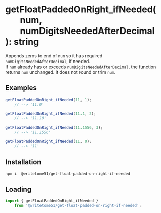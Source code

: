 # getFloatPaddedOnRight_ifNeeded(<br>&nbsp;&nbsp;&nbsp;&nbsp;&nbsp;&nbsp;&nbsp;num,<br>&nbsp;&nbsp;&nbsp;&nbsp;&nbsp;&nbsp;&nbsp;numDigitsNeededAfterDecimal<br>): string

Appends zeros to end of `num` so it has required `numDigitsNeededAfterDecimal`, if needed.  
If `num` already has or exceeds `numDigitsNeededAfterDecimal`, the function   
returns `num` unchanged.  It does not round or trim `num`.

## Examples
```js
getFloatPaddedOnRight_ifNeeded(11, 1);
    // --> '11.0'

getFloatPaddedOnRight_ifNeeded(11.1, 2);
    // --> '11.10'

getFloatPaddedOnRight_ifNeeded(11.1556, 3);
    // --> '11.1556'

getFloatPaddedOnRight_ifNeeded(11, 0);
    // --> '11'
```

## Installation
`npm i  @writetome51/get-float-padded-on-right-if-needed`


## Loading
```js
import { getFloatPaddedOnRight_ifNeeded } 
    from '@writetome51/get-float-padded-on-right-if-needed';
```
